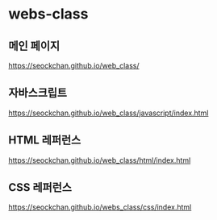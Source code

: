 # webs-class
## 메인 페이지
https://seockchan.github.io/web_class/
## 자바스크립트
https://seockchan.github.io/web_class/javascript/index.html
## HTML 레퍼런스
https://seockchan.github.io/web_class/html/index.html
## CSS 레퍼런스
https://seockchan.github.io/webs_class/css/index.html
